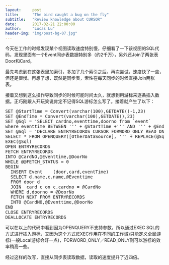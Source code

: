 ```yaml
---
layout:     post
title:      "The bird caught a bug on the fly"
subtitle:   "Review knowledge about CURSOR"
date:       2017-02-21 22:00:00
author:     "Lucas Lu"
header-img: "img/post-bg-07.jpg"
---
```


<p>今天在工作的时候发现某个视图读取速度特别慢，仔细看了一下该视图的SQL代码，发现里面有一个Event同步表数据特别多（约2千万），另外还Join了两张表Door和Card。</p>

<p>最先考虑到在这张表里加索引，多加了几个索引之后。再次尝试，速度快了一些，但还是很慢。再想了想，既然是同步表，索性在每天同步的时候直接Join两张表。</p>

<p>接着又想到这么操作导致同步的时候可能时间太久，就想到用游标来逐条插入数据。正巧刚跟人开玩笑说肯定不记得SQL游标怎么写了。接着就产生了以下：</p>

<pre>
SET @StartTime = Convert(varchar(100),GETDATE()-1,23)
SET @EndTime = Convert(varchar(100),GETDATE(),23)
SET @Sql = 'SELECT cardno,eventtime,doorno from `event` 
where eventtime BETWEEN ''' + @StartTime +''' AND ''' + @EndTime  +''''
SET @Sql = 'DECLARE ENTRYRECORDS CURSOR FORWORD_ONLY READ_ONLY FOR 
SELECT * FROM OPENQUERY([OtherDataSource], ''' + REPLACE(@Sql, '''', '''''') + ''')'
EXEC(@Sql)
OPEN ENTRYRECORDS
FETCH ENTRYRECORDS
INTO @CardNO,@Eventtime,@DoorNo
WHILE @@FETCH_STATUS = 0
BEGIN
  INSERT Event	  (door,card,eventTime) 
  SELECT d.name,c.name,@Eventtime
  FROM door d 
  JOIN	card c on c.cardno = @CardNo
  WHERE d.doorno = @DoorNo  
  FETCH NEXT FROM ENTRYRECORDS
  INTO @CardNO,@Eventtime,@DoorNo
END
CLOSE ENTRYRECORDS
DEALLOCATE ENTRYRECORDS
</pre>

<p>可以在以上的代码中看到因为OPENQUERY不支持参数，所以通过EXEC SQL的方式进行插入游标，又因为这个方式(EXEC作用在不同的工作域)只能定义全局游标(一般Local游标会好一点)，FORWORD_ONLY／READ_ONLY则可以游标的效率稍高一些。</p>

<p>经过这样的改写，直接从同步表读取数据，读取的速度提升了近四倍。</p>
